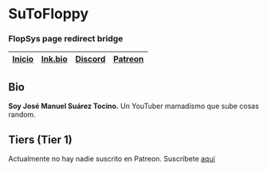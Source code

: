 # SuToFloppy
### FlopSys page redirect bridge

| [Inicio](https://flopsys.github.io/) | [lnk.bio](https://lnk.bio/sutofloppy) | [Discord](https://discord.link/sutofloppyies) | [Patreon](https://patreon.com/sutofloppy) |
|--|--|--|--|

## Bio
**Soy José Manuel Suárez Tocino.** Un YouTuber mamadísmo que sube cosas random.

## Tiers (Tier 1)

Actualmente no hay nadie suscrito en Patreon. Suscríbete [aquí](https://patreon.com/sutofloppy)
